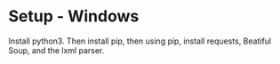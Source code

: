# Setup - Windows
Install python3. Then install pip, then using pip, install requests, Beatiful Soup, and the lxml parser.